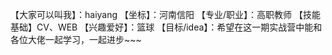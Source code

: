 【大家可以叫我】：haiyang 
【坐标】：河南信阳 
【专业/职业】：高职教师 
【技能基础】CV、WEB
【兴趣爱好】：篮球
【目标/idea】：希望在这一期实战营中能和各位大佬一起学习，一起进步~~~
